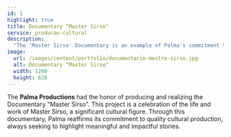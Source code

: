 ```yaml
---
id: 1
highlight: true
title: Documentary “Master Sirso"
service: producao-cultural
description:
  "The 'Master Sirso' Documentary is an example of Palma's commitment to quality cultural production, highlighting Master Sirso's life."
image:
  url: /images/content/portfolio/documentario-mestre-sirso.jpg
  alt: Documentary “Master Sirso"
  width: 1200
  height: 628
---
```

The **Palma Productions** had the honor of producing and realizing the Documentary "Master Sirso". This project is a celebration of the life and work of Master Sirso, a significant cultural figure. Through this documentary, Palma reaffirms its commitment to quality cultural production, always seeking to highlight meaningful and impactful stories.
